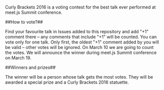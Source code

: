 Curly Brackets 2016 is a voting contest for the best talk ever performed at meet.js Summit conference.

##How to vote?##

Find your favourite talk in Issues added to this repository and add "+1" comment there – any comments that include "+1" will be counted.
You can vote only for one talk. Only first, the oldest "+1" comment added by you will be valid – other votes will be ignored. On March 10 we are going to count the votes. We will announce the winner during meet.js Summit conference on March 19. 

##Winners and prizes##

The winner will be a person whose talk gets the most votes. They will be awarded a special prize and a Curly Brackets 2016 statuette.
